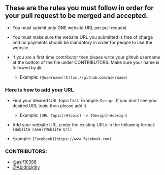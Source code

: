 ## These are the rules you must follow in order for your pull request to be merged and accepted.

- You must submit only ONE website URL per pull request.

- You must make sure the website URL you submitted is free of charge and no payments should be mandatory in order for people to use the website.

- If you are a first time contributor then please write your github username at the bottom of the file under CONTRIBUTORS. Make sure your name is followed by @.
  - Example: `[@username](https://github.com/username)`

### Here is how to add your URL

- Find your desired URL topic first. Example: `Design`. If you don't see your desired URL topic then please add it.

  - Example: `[URL Topic](#topic) -> [Design](#design)`

- Add your website URL under the existing URLs in the following format: `[Website name](Website Url)`

- Example: `[Facebook](https://www.facebook.com)`

### CONTRIBUTORS:

- [@asif10388](https://github.com/asif10388)
- [@Abidrickthy](https://github.com/Abidrickthy)
